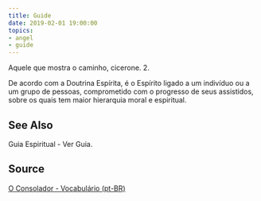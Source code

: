 ```yaml
---
title: Guide
date: 2019-02-01 19:00:00
topics:
- angel
- guide
---
```


Aquele que mostra o caminho, cicerone. 2. 

De acordo com a Doutrina Espírita, é o Espírito ligado a um indivíduo ou a um
grupo de pessoas, comprometido com o progresso de seus assistidos, sobre os
quais tem maior hierarquia moral e espiritual. 

## See Also
Guia Espiritual - Ver Guia.

## Source
[O Consolador - Vocabulário (pt-BR)](http://www.oconsolador.com.br/linkfixo/vocabulario/principal.html)


